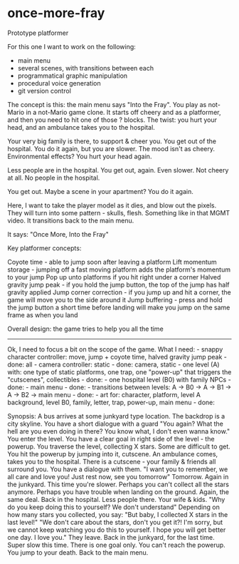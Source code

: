 # once-more-fray
 Prototype platformer

For this one I want to work on the following:
- main menu
- several scenes, with transitions between each
- programmatical graphic manipulation
- procedural voice generation
- git version control

The concept is this: the main menu says "Into the Fray". You play as not-Mario in a not-Mario game clone. 
It starts off cheery and as a platformer, and then you need to hit one of those ? blocks. 
The twist: you hurt your head, and an ambulance takes you to the hospital.

Your very big family is there, to support & cheer you. You get out of the hospital. 
You do it again, but you are slower. The mood isn't as cheery. Environmental effects? 
You hurt your head again.

Less people are in the hospital. You get out, again. Even slower. Not cheery at all.
No people in the hospital.

You get out. Maybe a scene in your apartment? You do it again.

Here, I want to take the player model as it dies, and blow out the pixels. They will turn into some 
pattern - skulls, flesh. Something like in that MGMT video. It transitions back to the main menu.

It says: "Once More, Into the Fray"

Key platformer concepts:

Coyote time - able to jump soon after leaving a platform
Lift momentum storage - jumping off a fast moving platform adds the platform's momentum to your jump
Pop up unto platforms if you hit right under a corner
Halved gravity jump peak - if you hold the jump button, the top of the jump has half gravity applied 
Jump corner correction - if you jump up and hit a corner, the game will move you to the side around it
Jump buffering - press and hold the jump button a short time before landing will make you jump on the same frame as when you land

Overall design: the game tries to help you all the time

---

Ok, I need to focus a bit on the scope of the game. What I need:
	- snappy character controller: move, jump + coyote time, halved gravity jump peak
		- done: all
	- camera controller: static
		- done: camera, static
	- one level (A) with: one type of static platforms, one trap, one "power-up" that triggers the "cutscenes", collectibles
		- done:
	- one hospital level (B0) with family NPCs
		- done:
	- main menu
		- done:
	- transitions between levels: A -> B0 -> A -> B1 -> A -> B2 -> main menu
		- done:
	- art for: character, platform, level A background, level B0, family, letter, trap, power-up, main menu
		- done:

Synopsis:
	A bus arrives at some junkyard type location. The backdrop is a city skyline. You have a short dialogue with a guard
	"You again? What the hell are you even doing in there? You know what, I don't even wanna know."
	You enter the level. You have a clear goal in right side of the level - the powerup. You traverse the level, collecting X stars. 
	Some are difficult to get. You hit the powerup by jumping into it, cutscene. An ambulance comes, takes you to the hospital.
	There is a cutscene - your family & friends all surround you. You have a dialogue with them.
	"I want you to remember, we all care and love you! Just rest now, see you tomorrow"
	Tomorrow. Again in the junkyard. This time you're slower. Perhaps you can't collect all the stars anymore. Perhaps 
	you have trouble when landing on the ground. Again, the same deal. Back in the hospital. Less people there. Your wife & kids.
	"Why do you keep doing this to yourself? We don't understand"
	Depending on how many stars you collected, you say:
	"But baby, I collected X stars in the last level!"
	"We don't care about the stars, don't you get it?! I'm sorry, but we cannot keep 
	watching you do this to yourself. I hope you will get better one day. I love you."
	They leave. Back in the junkyard, for the last time. Super slow this time. There is one goal only. You can't reach the powerup.
	You jump to your death. Back to the main menu.
